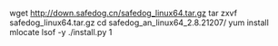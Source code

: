 wget http://down.safedog.cn/safedog_linux64.tar.gz
tar zxvf safedog_linux64.tar.gz
cd safedog_an_linux64_2.8.21207/
yum install mlocate lsof -y
./install.py
1
